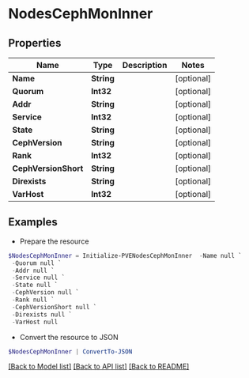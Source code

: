 # NodesCephMonInner
## Properties

Name | Type | Description | Notes
------------ | ------------- | ------------- | -------------
**Name** | **String** |  | [optional] 
**Quorum** | **Int32** |  | [optional] 
**Addr** | **String** |  | [optional] 
**Service** | **Int32** |  | [optional] 
**State** | **String** |  | [optional] 
**CephVersion** | **String** |  | [optional] 
**Rank** | **Int32** |  | [optional] 
**CephVersionShort** | **String** |  | [optional] 
**Direxists** | **String** |  | [optional] 
**VarHost** | **Int32** |  | [optional] 

## Examples

- Prepare the resource
```powershell
$NodesCephMonInner = Initialize-PVENodesCephMonInner  -Name null `
 -Quorum null `
 -Addr null `
 -Service null `
 -State null `
 -CephVersion null `
 -Rank null `
 -CephVersionShort null `
 -Direxists null `
 -VarHost null
```

- Convert the resource to JSON
```powershell
$NodesCephMonInner | ConvertTo-JSON
```

[[Back to Model list]](../README.md#documentation-for-models) [[Back to API list]](../README.md#documentation-for-api-endpoints) [[Back to README]](../README.md)

